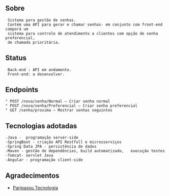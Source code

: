 ## Sobre
```
 Sistema para gestão de senhas.
 Contém uma API para gerar e chamar senhas- em conjunto com front-end comporá um  
 sistema para controle de atendimento a clientes com opção de senha preferencial,
 de chamada prioritária.
```
## Status
```
 Back-end : API em andamento.
 Front-end: a desenvolver.
```

## Endpoints
```
° POST /nova/senha/Normal – Criar senha normal
° POST /nova/senha/Preferencial – Criar senha preferencial
° GET /senha/proxima – Mostrar senhas seguintes
```

## Tecnologias adotadas
```
-Java -  programação server-side
-SpringBoot - criação API Restfull e microsserviços
-Spring Data JPA - persistência de dados
-Maven - gestão de dependências, build automatizado,   execução testes
-Tomcat- servlet Java
-Angular - programação client-side
```

## Agradecimentos
- [Paripassu Tecnologia](https://www.paripassu.com.br)


